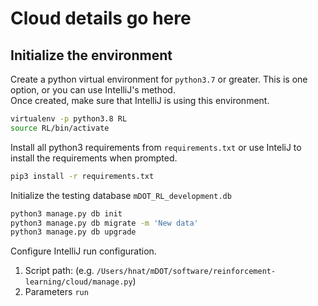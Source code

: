 # Cloud details go here


## Initialize the environment
Create a python virtual environment for `python3.7` or greater.  This is one option, or you can use IntelliJ's method.  
Once created, make sure that IntelliJ is using this environment.
```bash
virtualenv -p python3.8 RL
source RL/bin/activate
```

Install all python3 requirements from `requirements.txt` or use InteliJ to install the requirements when prompted.
```bash
pip3 install -r requirements.txt
```

Initialize the testing database `mDOT_RL_development.db`
```bash
python3 manage.py db init
python3 manage.py db migrate -m 'New data'
python3 manage.py db upgrade
```

Configure IntelliJ run configuration.

1. Script path: (e.g. `/Users/hnat/mDOT/software/reinforcement-learning/cloud/manage.py`)
2. Parameters `run`